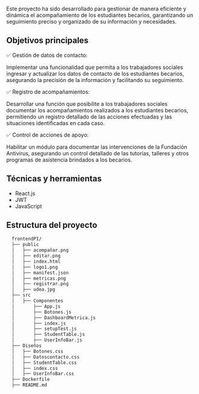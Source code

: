 Este proyecto ha sido desarrollado para gestionar de manera eficiente y dinámica el acompañamiento de los estudiantes becarios, garantizando un seguimiento preciso y organizado de su información y necesidades.

## Objetivos principales ##

✅ Gestión de datos de contacto:

Implementar una funcionalidad que permita a los trabajadores sociales ingresar y actualizar los datos de contacto de los estudiantes becarios, asegurando la precisión de la información y facilitando su seguimiento.

✅ Registro de acompañamientos:

Desarrollar una función que posibilite a los trabajadores sociales documentar los acompañamientos realizados a los estudiantes becarios, permitiendo un registro detallado de las acciones efectuadas y las situaciones identificadas en cada caso.

✅ Control de acciones de apoyo:

Habilitar un módulo para documentar las intervenciones de la Fundación Antivirus, asegurando un control detallado de las tutorías, talleres y otros programas de asistencia brindados a los becarios.

## Técnicas y herramientas ## 
- React.js
- JWT 
- JavaScript

## Estructura del proyecto
```bash
  frontendPI/
  ├── public
  │   ├── acompañar.png
  │   ├── editar.png
  │   ├── index.html
  │   ├── logo1.png
  │   ├── manifest.json
  │   ├── metricas.png
  │   ├── registrar.png
  │   ├── udea.jpg
  ├── src
  │   ├── Componentes
  │       ├── App.js
  │       ├── Botones.js
  │       ├── DashboardMetrica.js
  │       ├── index.js
  │       ├── setupTest.js
  │       ├── StudentTable.js
  │       ├── UserInfoBar.js
  ├── Diseños
  │   ├── Botones.css
  │   ├── Datoscontacto.css
  │   ├── StudentTable.css
  │   ├── index.css
  │   ├── UserInfoBar.css
  ├── Dockerfile
  ├── README.md
```
